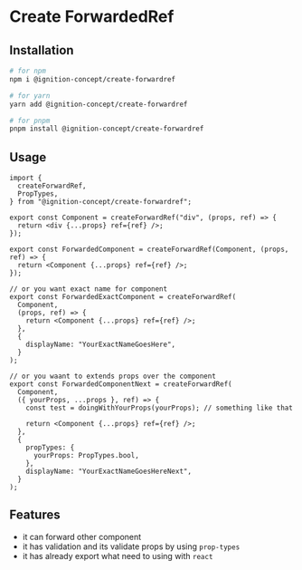 # Create ForwardedRef

## Installation

```bash
# for npm
npm i @ignition-concept/create-forwardref

# for yarn
yarn add @ignition-concept/create-forwardref

# for pnpm
pnpm install @ignition-concept/create-forwardref
```

## Usage

```tsx
import {
  createForwardRef,
  PropTypes,
} from "@ignition-concept/create-forwardref";

export const Component = createForwardRef("div", (props, ref) => {
  return <div {...props} ref={ref} />;
});

export const ForwardedComponent = createForwardRef(Component, (props, ref) => {
  return <Component {...props} ref={ref} />;
});

// or you want exact name for component
export const ForwardedExactComponent = createForwardRef(
  Component,
  (props, ref) => {
    return <Component {...props} ref={ref} />;
  },
  {
    displayName: "YourExactNameGoesHere",
  }
);

// or you waant to extends props over the component
export const ForwardedComponentNext = createForwardRef(
  Component,
  ({ yourProps, ...props }, ref) => {
    const test = doingWithYourProps(yourProps); // something like that

    return <Component {...props} ref={ref} />;
  },
  {
    propTypes: {
      yourProps: PropTypes.bool,
    },
    displayName: "YourExactNameGoesHereNext",
  }
);
```

## Features

- it can forward other component
- it has validation and its validate props by using `prop-types`
- it has already export what need to using with `react`
